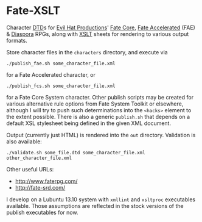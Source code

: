 Fate-XSLT
=========

Character
[DTD](http://www.w3.org/TR/xhtml1/dtds.html)s for
[Evil Hat Productions](http://evilhat.com/)'
[Fate Core](http://www.evilhat.com/home/fate-core/),
[Fate Accelerated](http://www.evilhat.com/home/fae/) (FAE) &amp;
[Diaspora](http://www.vsca.ca/Diaspora/) RPGs, along with
[XSLT](http://www.w3.org/TR/xslt) sheets for rendering to various output formats.

Store character files in the `characters` directory, and execute via

    ./publish_fae.sh some_character_file.xml

for a Fate Accelerated character, or

    ./publish_fcs.sh some_character_file.xml

for a Fate Core System character. Other publish scripts may be created for
various alternative rule options from Fate System Toolkit or elsewhere, although
I will try to push such determinations into the `<hacks>` element to the extent
possible.  There is also a generic `publish.sh` that depends on a default XSL
stylesheet being defined in the given XML document.

Output (currently just HTML) is rendered into the `out` directory.
Validation is also available:

    ./validate.sh some_file.dtd some_character_file.xml other_character_file.xml

Other useful URLs:
- http://www.faterpg.com/
- http://fate-srd.com/

I develop on a Lubuntu 13.10 system with `xmllint` and `xsltproc` executables
available. Those assumptions are reflected in the stock versions of the publish
executables for now.
